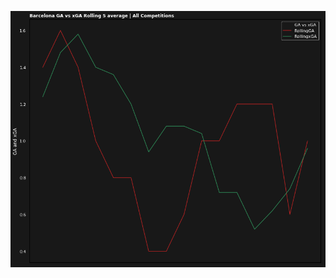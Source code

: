 ![xG file](https://raw.githubusercontent.com/koushikkirugulige/Football-Analytics/master/snaps/GAvsxGA.png)
